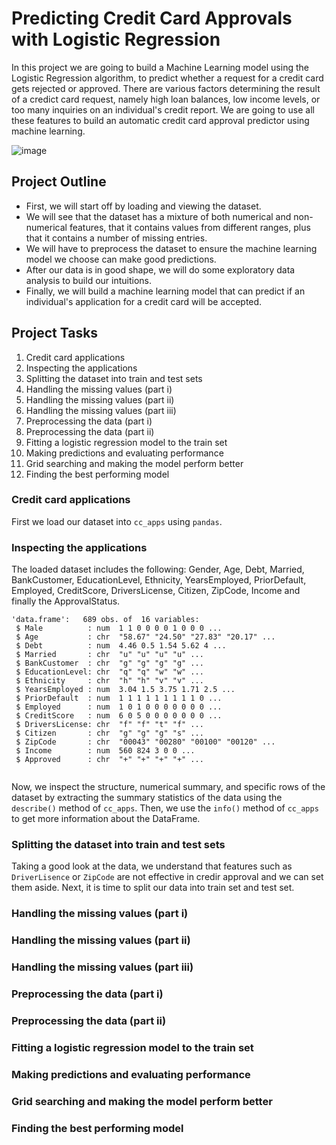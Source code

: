 # Predicting Credit Card Approvals with Logistic Regression

In this project we are going to build a Machine Learning model using the Logistic Regression algorithm, to predict whether a request for a credit card gets rejected or approved. There are various factors determining the result of a credict card request, namely high loan balances, low income levels, or too many inquiries on an individual's credit report. We are going to use all these features to build an automatic credit card approval predictor using machine learning.

![image](https://user-images.githubusercontent.com/113103161/210847647-26a2f4ba-fd06-45f7-bd91-0aec8308d66e.png)

## Project Outline
- First, we will start off by loading and viewing the dataset.
- We will see that the dataset has a mixture of both numerical and non-numerical features, that it contains values from different ranges, plus that it contains a number of missing entries.
- We will have to preprocess the dataset to ensure the machine learning model we choose can make good predictions.
- After our data is in good shape, we will do some exploratory data analysis to build our intuitions.
- Finally, we will build a machine learning model that can predict if an individual's application for a credit card will be accepted.


## Project Tasks
1. Credit card applications
2. Inspecting the applications
3. Splitting the dataset into train and test sets
4. Handling the missing values (part i)
5. Handling the missing values (part ii)
6. Handling the missing values (part iii)
7. Preprocessing the data (part i)
8. Preprocessing the data (part ii)
9. Fitting a logistic regression model to the train set
10. Making predictions and evaluating performance
11. Grid searching and making the model perform better
12. Finding the best performing model


### Credit card applications
First we load our dataset into ```cc_apps``` using  ```pandas```.

### Inspecting the applications

The loaded dataset includes the following: Gender, Age, Debt, Married, BankCustomer, EducationLevel, Ethnicity, YearsEmployed, PriorDefault, Employed, CreditScore, DriversLicense, Citizen, ZipCode, Income and finally the ApprovalStatus.


```
'data.frame':   689 obs. of  16 variables:
 $ Male          : num  1 1 0 0 0 0 1 0 0 0 ...
 $ Age           : chr  "58.67" "24.50" "27.83" "20.17" ...
 $ Debt          : num  4.46 0.5 1.54 5.62 4 ...
 $ Married       : chr  "u" "u" "u" "u" ...
 $ BankCustomer  : chr  "g" "g" "g" "g" ...
 $ EducationLevel: chr  "q" "q" "w" "w" ...
 $ Ethnicity     : chr  "h" "h" "v" "v" ...
 $ YearsEmployed : num  3.04 1.5 3.75 1.71 2.5 ...
 $ PriorDefault  : num  1 1 1 1 1 1 1 1 1 0 ...
 $ Employed      : num  1 0 1 0 0 0 0 0 0 0 ...
 $ CreditScore   : num  6 0 5 0 0 0 0 0 0 0 ...
 $ DriversLicense: chr  "f" "f" "t" "f" ...
 $ Citizen       : chr  "g" "g" "g" "s" ...
 $ ZipCode       : chr  "00043" "00280" "00100" "00120" ...
 $ Income        : num  560 824 3 0 0 ...
 $ Approved      : chr  "+" "+" "+" "+" ...
 
 ```
Now, we inspect the structure, numerical summary, and specific rows of the dataset by extracting the summary statistics of the data using the ```describe()``` method of ```cc_apps```. Then, we use the ```info()``` method of ```cc_apps``` to get more information about the DataFrame.

### Splitting the dataset into train and test sets

Taking a good look at the data, we understand that features such as ```DriverLisence``` or ```ZipCode``` are not effective in credir approval and we can set them aside. Next, it is time to split our data into train set and test set. 

### Handling the missing values (part i)

### Handling the missing values (part ii)

### Handling the missing values (part iii)

### Preprocessing the data (part i)

### Preprocessing the data (part ii)

### Fitting a logistic regression model to the train set

### Making predictions and evaluating performance

### Grid searching and making the model perform better

### Finding the best performing model
